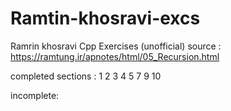 # Ramtin-khosravi-excs
Ramrin khosravi Cpp Exercises (unofficial)
source : https://ramtung.ir/apnotes/html/05_Recursion.html

completed sections : 
1
2
3
4
5
7
9
10


incomplete: 







